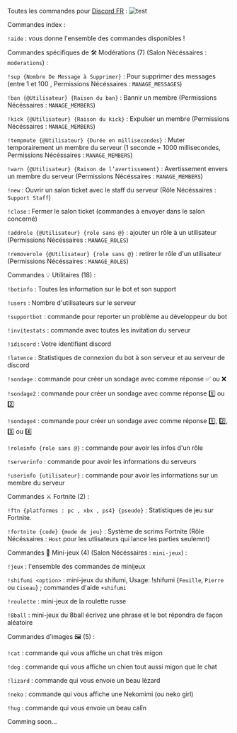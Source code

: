 Toutes les commandes pour [Discord FR](https://discordapp.com/oauth2/authorize?client_id=610555516334112805&scope=bot&permissions=2146958847) : 
![test](https://zupimages.net/up/19/49/wy4j.png)

Commandes index : 

``!aide`` : vous donne l'ensemble des commandes disponibles !

Commandes spécifiques de 🛠 Modérations (7) (Salon  Nécéssaires : `moderations`) : 

`!sup {Nombre De Message à Supprimer}` : Pour supprimer des messages (entre 1 et 100 , Permissions Nécéssaires : `MANAGE_MESSAGES`)

`!ban {@Utilisateur} {Raison du ban}` : Bannir un membre (Permissions Nécéssaires : `MANAGE_MEMBERS`)

`!kick {@Utilisateur} {Raison du kick}` : Expulser un membre (Permissions Nécéssaires : `MANAGE_MEMBERS`)

`!tempmute {@Utilisateur} {Durée en millisecondes}` : Muter temporairement un membre du serveur (1 seconde = 1000 millisecondes, Permissions Nécéssaires : `MANAGE_MEMBERS`)

`!warn {@Utilisateur} {Raison de l’avertissement}` : Avertissement envers un membre du serveur (Permissions Nécéssaires : `MANAGE_MEMBERS`)

`!new` : Ouvrir un salon ticket avec le staff du serveur (Rôle Nécéssaires : `Support Staff`)

`!close` : Fermer le salon ticket (commandes à envoyer dans le salon concerné)

`!addrole {@Utilisateur} {role sans @}` : ajouter un rôle à un utilisateur (Permissions Nécéssaires : `MANAGE_ROLES`)

`!removerole {@Utilisateur} {role sans @}` : retirer le rôle d'un utilisateur (Permissions Nécéssaires : `MANAGE_ROLES`)

Commandes  💡 Utilitaires (18) : 

`!botinfo` :  Toutes les information sur le bot et son support

`!users` : Nombre d'utilisateurs sur le serveur

`!supportbot` : commande pour reporter un problème au développeur du bot

`!invitestats` :  commande avec toutes les invitation du serveur

`!idiscord` : Votre identifiant discord

`!latence` : Statistiques de connexion du bot à son serveur et au serveur de discord

`!sondage` : commande pour créer un sondage avec comme réponse ✅ ou ❌

`!sondage2` : commande pour créer un sondage avec comme réponse 1️⃣ ou 2️⃣ 

`!sondage4` : commande pour créer un sondage avec comme réponse 1️⃣, 2️⃣, 3️⃣ ou 4️⃣ 

`!roleinfo {role sans @}` : commande pour avoir les infos d'un rôle

`!serverinfo` : commande pour avoir les informations du serveurs

`!userinfo {utilisateur}` : commande pour avoir les informations sur un membre du serveur

Commandes :crossed_swords: Fortnite (2) :

`!ftn {platformes : pc , xbx , ps4} {pseudo}` : Statistiques de jeu sur Fortnite.

`!fortnite {code} {mode de jeu}` : Système de scrims Fortnite (Rôle Nécéssaires : `Host` pour les utlisateurs qui lance les parties seulemnt)

Commandes :game_die: Mini-jeux (4) (Salon  Nécéssaires : `mini-jeux`) :

`!jeux` : l'ensemble des commandes de minijeux

`!shifumi <option>` : mini-jeux du shifumi, Usage: !shifumi {`Feuille`, `Pierre` ou `Ciseau`} ; commandes d'aide `+shifumi`

`!roulette` : mini-jeux de la roulette russe

`!8ball` : mini-jeux du 8ball écrivez une phrase et le bot répondra de façon aléatoire

Commandes d'images 🖼 (5) : 

`!cat` : commande qui vous affiche un chat très migon 

`!dog` : commande qui vous affiche un chien tout aussi migon que le chat

`!lizard` : commande qui vous envoie un beau lèzard

`!neko` : commande qui vous affiche une Nekomimi (ou neko girl)

`!hug` : commande qui vous envoie un beau calîn

Comming soon...
